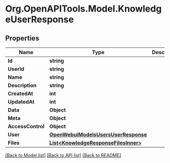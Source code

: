 # Org.OpenAPITools.Model.KnowledgeUserResponse

## Properties

Name | Type | Description | Notes
------------ | ------------- | ------------- | -------------
**Id** | **string** |  | 
**UserId** | **string** |  | 
**Name** | **string** |  | 
**Description** | **string** |  | 
**CreatedAt** | **int** |  | 
**UpdatedAt** | **int** |  | 
**Data** | **Object** |  | [optional] 
**Meta** | **Object** |  | [optional] 
**AccessControl** | **Object** |  | [optional] 
**User** | [**OpenWebuiModelsUsersUserResponse**](OpenWebuiModelsUsersUserResponse.md) |  | [optional] 
**Files** | [**List&lt;KnowledgeResponseFilesInner&gt;**](KnowledgeResponseFilesInner.md) |  | [optional] 

[[Back to Model list]](../../README.md#documentation-for-models) [[Back to API list]](../../README.md#documentation-for-api-endpoints) [[Back to README]](../../README.md)

